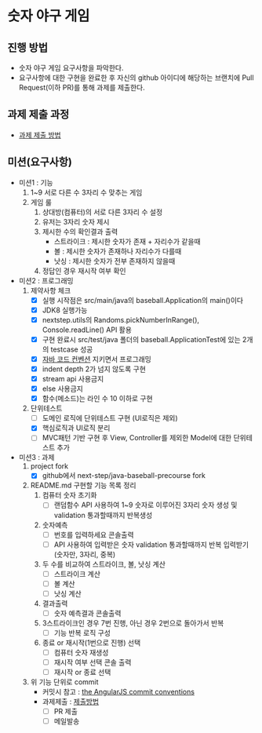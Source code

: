 # 숫자 야구 게임
## 진행 방법
* 숫자 야구 게임 요구사항을 파악한다.
* 요구사항에 대한 구현을 완료한 후 자신의 github 아이디에 해당하는 브랜치에 Pull Request(이하 PR)를 통해 과제를 제출한다.

## 과제 제출 과정
* [과제 제출 방법](https://github.com/next-step/nextstep-docs/tree/master/precourse)

## 미션(요구사항)
- 미션1 : 기능
  1. 1~9 서로 다른 수 3자리 수 맞추는 게임
  2. 게임 룰
     1. 상대방(컴퓨터)의 서로 다른 3자리 수 설정
     2. 유저는 3자리 숫자 제시
     3. 제시한 수의 확인결과 출력
        - 스트라이크 : 제시한 숫자가 존재 + 자리수가 같을때
        - 볼 : 제시한 숫자가 존재하나 자리수가 다를때
        - 낫싱 : 제시한 숫자가 전부 존재하지 않을때
     4. 정답인 경우 재시작 여부 확인
- 미션2 : 프로그래밍
  1. 제약사항 체크
     - [x] 실행 시작점은 src/main/java의 baseball.Application의 main()이다
     - [x] JDK8 실행가능
     - [x] nextstep.utils의 Randoms.pickNumberInRange(), Console.readLine() API 활용
     - [x] 구현 완료시 src/test/java 폴더의 baseball.ApplicationTest에 있는 2개의 testcase 성공 
     - [x] [자바 코드 컨벤션](https://naver.github.io/hackday-conventions-java/) 지키면서 프로그래밍
     - [x] indent depth 2가 넘지 않도록 구현
     - [x] stream api 사용금지
     - [x] else 사용금지
     - [x] 함수(메소드)는 라인 수 10 이하로 구현
  2. 단위테스트 
     - [ ] 도메인 로직에 단위테스트 구현 (UI로직은 제외)
     - [x] 핵심로직과 UI로직 분리
     - [ ] MVC패턴 기반 구현 후 View, Controller를 제외한 Model에 대한 단위테스트 추가
- 미션3 : 과제
  1. project fork
     - [x] github에서 next-step/java-baseball-precourse fork
  2. README.md 구현할 기능 목록 정리
     1. 컴퓨터 숫자 초기화
        - [ ] 랜덤함수 API 사용하여 1~9 숫자로 이루어진 3자리 숫자 생성 및 validation 통과할때까지 반복생성
     2. 숫자예측
        - [ ] 번호를 입력하세요 콘솔출력
        - [ ] API 사용하여 입력받은 숫자 validation 통과할때까지 반복 입력받기 (숫자만, 3자리, 중복)
     4. 두 수를 비교하여 스트라이크, 볼, 낫싱 계산
        - [ ] 스트라이크 계산
        - [ ] 볼 계산
        - [ ] 낫싱 계산
     5. 결과출력
        - [ ] 숫자 예측결과 콘솔출력
     6. 3스트라이크인 경우 7번 진행, 아닌 경우 2번으로 돌아가서 반복
        - [ ] 기능 반복 로직 구성
     7. 종료 or 재시작(1번으로 진행) 선택
        - [ ] 컴퓨터 숫자 재생성
        - [ ] 재시작 여부 선택 콘솔 출력
        - [ ] 재시작 or 종료 선택 
  3. 위 기능 단위로 commit
     - 커밋시 참고 : [the AngularJS commit conventions](https://gist.github.com/stephenparish/9941e89d80e2bc58a153/)
     - 과제제출 : [제출방법](https://github.com/next-step/nextstep-docs/tree/master/precourse)
       - [ ] PR 제출
       - [ ] 메일발송

